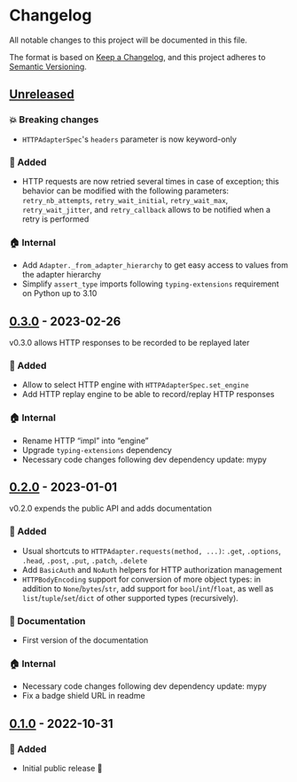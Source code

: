 # Changelog

All notable changes to this project will be documented in this file.

The format is based on [Keep a Changelog](https://keepachangelog.com/), and this project
adheres to [Semantic Versioning](https://semver.org/).

## [Unreleased]

[unreleased]: https://github.com/rogdham/sdkite/compare/v0.3.0...HEAD

### :boom: Breaking changes

- `HTTPAdapterSpec`'s `headers` parameter is now keyword-only

### :rocket: Added

- HTTP requests are now retried several times in case of exception; this behavior can be
  modified with the following parameters: `retry_nb_attempts`, `retry_wait_initial`,
  `retry_wait_max`, `retry_wait_jitter`, and `retry_callback` allows to be notified when
  a retry is performed

### :house: Internal

- Add `Adapter._from_adapter_hierarchy` to get easy access to values from the adapter
  hierarchy
- Simplify `assert_type` imports following `typing-extensions` requirement on Python up
  to 3.10

## [0.3.0] - 2023-02-26

[0.3.0]: https://github.com/rogdham/sdkite/compare/v0.2.0...v0.3.0

v0.3.0 allows HTTP responses to be recorded to be replayed later

### :rocket: Added

- Allow to select HTTP engine with `HTTPAdapterSpec.set_engine`
- Add HTTP replay engine to be able to record/replay HTTP responses

### :house: Internal

- Rename HTTP “impl” into “engine”
- Upgrade `typing-extensions` dependency
- Necessary code changes following dev dependency update: mypy

## [0.2.0] - 2023-01-01

[0.2.0]: https://github.com/rogdham/sdkite/compare/v0.1.0...v0.2.0

v0.2.0 expends the public API and adds documentation

### :rocket: Added

- Usual shortcuts to `HTTPAdapter.requests(method, ...)`: `.get`, `.options`, `.head`,
  `.post`, `.put`, `.patch`, `.delete`
- Add `BasicAuth` and `NoAuth` helpers for HTTP authorization management
- `HTTPBodyEncoding` support for conversion of more object types: in addition to
  `None`/`bytes`/`str`, add support for `bool`/`int`/`float`, as well as
  `list`/`tuple`/`set`/`dict` of other supported types (recursively).

### :memo: Documentation

- First version of the documentation

### :house: Internal

- Necessary code changes following dev dependency update: mypy
- Fix a badge shield URL in readme

## [0.1.0] - 2022-10-31

[0.1.0]: https://github.com/rogdham/sdkite/releases/tag/v0.1.0

### :rocket: Added

- Initial public release :tada:

